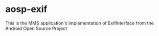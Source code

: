 # aosp-exif
This is the MMS application's implementation of ExifInterface from the Android Open Source Project
